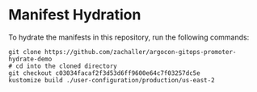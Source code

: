 # Manifest Hydration

To hydrate the manifests in this repository, run the following commands:

```shell
git clone https://github.com/zachaller/argocon-gitops-promoter-hydrate-demo
# cd into the cloned directory
git checkout c03034facaf2f3d53d6ff9600e64c7f03257dc5e
kustomize build ./user-configuration/production/us-east-2
```
